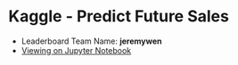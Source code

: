 # Kaggle - Predict Future Sales
- Leaderboard Team Name: **jeremywen**
- [Viewing on Jupyter Notebook](https://nbviewer.jupyter.org/github/jeremywen0202/DSAI-Kaggle-Predict-Future-Sales/blob/master/Predict-Future-Sales.ipynb)
